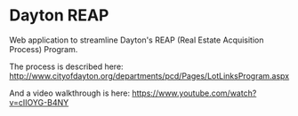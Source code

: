 Dayton REAP
==========

Web application to streamline Dayton's REAP (Real Estate Acquisition Process) Program.

The process is described here: http://www.cityofdayton.org/departments/pcd/Pages/LotLinksProgram.aspx

And a video walkthrough is here: https://www.youtube.com/watch?v=cIIOYG-B4NY
